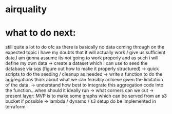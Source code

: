 # airquality

# what to do next:
still quite a lot to do ofc
as there is basically no data coming through on the expected topic i have my
doubts that it will actually work / give us sufficient data.I am gonna assume its
not going to work properly and as such i will define my own data
-> create a dataset which i can use to seed the database via sqs (figure out how to make it properly structured)
-> quick scripts to do the seeding / cleanup as needed 
-> write a function to do the aggregations think about what we can feasibly achieve
given the limitation of the data.
-> understand how best to integrate this aggregation code into the function...when should it ideally run -> what corners can we cut
-> present layer: MVP is to make some graphs which can be served from an s3 bucket if possible
-> lambda / dynamo / s3 setup do be implemented in terraform